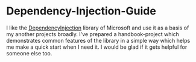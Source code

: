 # Dependency-Injection-Guide

I like the [DependencyInjection](https://github.com/dotnet/runtime/tree/main/src/libraries/Microsoft.Extensions.DependencyInjection) library of Microsoft and use it as a basis of my another projects broadly. I've prepared a handbook-project which demonstrates common features of the library in a simple way which helps me make a quick start when I need it. I would be glad if it gets helpful for someone else too.
